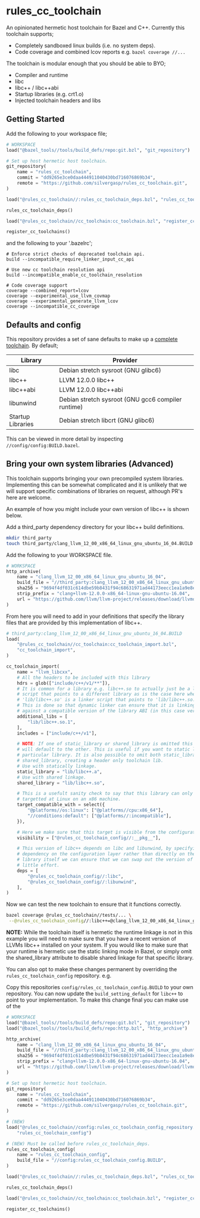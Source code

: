 # rules_cc_toolchain
An opinionated hermetic host toolchain for Bazel and C++. Currently this 
toolchain supports;
- Completely sandboxed linux builds (i.e. no system deps).
- Code coverage and combined lcov reports e.g.
  `bazel coverage //...`

The toolchain is modular enough that you should be able to BYO;
- Compiler and runtime
- libc
- libc++ / libc++abi
- Startup libraries (e.g. crt1.o)
- Injected toolchain headers and libs
## Getting Started
Add the following to your workspace file;

```py
# WORKSPACE
load("@bazel_tools//tools/build_defs/repo:git.bzl", "git_repository")

# Set up host hermetic host toolchain.
git_repository(
    name = "rules_cc_toolchain",
    commit = "dd9265e3ce0daa444911040430bd716076869b34",
    remote = "https://github.com/silvergasp/rules_cc_toolchain.git",
)

load("@rules_cc_toolchain//:rules_cc_toolchain_deps.bzl", "rules_cc_toolchain_deps")

rules_cc_toolchain_deps()

load("@rules_cc_toolchain//cc_toolchain:cc_toolchain.bzl", "register_cc_toolchains")

register_cc_toolchains()
```

and the following to your '.bazelrc';

```
# Enforce strict checks of deprecated toolchain api.
build --incompatible_require_linker_input_cc_api

# Use new cc toolchain resolution api
build --incompatible_enable_cc_toolchain_resolution

# Code coverage support
coverage --combined_report=lcov
coverage --experimental_use_llvm_covmap
coverage --experimental_generate_llvm_lcov
coverage --incompatible_cc_coverage
```

## Defaults and config
This repository provides a set of sane defaults to make up a 
[complete toolchain](https://clang.llvm.org/docs/Toolchain.html). By default;

| Library           | Provider                                           |
| ----------------- | -------------------------------------------------- |
| libc              | Debian stretch sysroot (GNU glibc6)                |
| libc++            | LLVM 12.0.0 libc++                                 |
| libc++abi         | LLVM 12.0.0 libc++abi                              |
| libunwind         | Debian stretch sysroot (GNU gcc6 compiler runtime) |
| Startup Libraries | Debian stretch libcrt (GNU glibc6)                 |

This can be viewed in more detail by inspecting `//config/config:BUILD.bazel`.


## Bring your own system libraries (Advanced)
This toolchain supports bringing your own precompiled system libraries. 
Implementing this can be somewhat complicated and it is unlikely that we will
support specific combinations of libraries on request, although PR's here are 
welcome.

An example of how you might include your own version of libc++ is shown below.

Add a third_party dependency directory for your libc++ build definitions.
``` sh
mkdir third_party
touch third_party/clang_llvm_12_00_x86_64_linux_gnu_ubuntu_16_04.BUILD
```

Add the following to your WORKSPACE file.
``` py
# WORKSPACE
http_archive(
    name = "clang_llvm_12_00_x86_64_linux_gnu_ubuntu_16_04",
    build_file = "//third_party:clang_llvm_12_00_x86_64_linux_gnu_ubuntu_16_04.BUILD",
    sha256 = "9694f4df031c614dbe59b8431f94c68631971ad44173eecc1ea1a9e8ee27b2a3",
    strip_prefix = "clang+llvm-12.0.0-x86_64-linux-gnu-ubuntu-16.04",
    url = "https://github.com/llvm/llvm-project/releases/download/llvmorg-12.0.0/clang+llvm-12.0.0-x86_64-linux-gnu-ubuntu-16.04.tar.xz",
)
```

From here you will need to add in your definitions that specify the library
files that are provided by this implementation of libc++.
``` py
# third_party:clang_llvm_12_00_x86_64_linux_gnu_ubuntu_16_04.BUILD
load(
    "@rules_cc_toolchain//cc_toolchain:cc_toolchain_import.bzl",
    "cc_toolchain_import",
)

cc_toolchain_import(
    name = "llvm_libcxx",
    # All the headers to be included with this library
    hdrs = glob(["include/c++/v1/**"]),
    # It is common for a library e.g. libc++.so to actually just be a linker
    # script that points to a different library as is the case here where,
    # 'lib/libc++.so' is a linker script that points to 'lib/libc++.so.1'. 
    # This is done so that dynamic linker can ensure that it is linking 
    # against a compatible version of the library ABI (in this case version 1).
    additional_libs = [
        "lib/libc++.so.1",
    ],
    includes = ["include/c++/v1"],

    # NOTE: If one of static_library or shared_library is omitted this toolchain
    # will default to the other. This is useful if you want to static link a 
    # particular library. It is also possible to omit both static_library and 
    # shared_library, creating a header only toolchain lib.
    # Use with statically linkage.
    static_library = "lib/libc++.a",
    # Use with shared linkage.
    shared_library = "lib/libc++.so",

    # This is a usefult sanity check to say that this library can only be 
    # targetted at Linux on an x86 machine.
    target_compatible_with = select({
        "@platforms//os:linux": ["@platforms//cpu:x86_64"],
        "//conditions:default": ["@platforms//:incompatible"],
    }),

    # Here we make sure that this target is visible from the configuration layer.
    visibility = ["@rules_cc_toolchain_config//:__pkg__"],

    # This version of libc++ depends on libc and libunwind, by specifying the
    # dependency on the configuration layer rather than directly on the imported
    # library itself we can ensure that we can swap out the version of libc with
    # little effort. 
    deps = [
        "@rules_cc_toolchain_config//:libc",
        "@rules_cc_toolchain_config//:libunwind",
    ],
)
```

Now we can test the new toolchain to ensure that it functions correctly. 
``` sh
bazel coverage @rules_cc_toolchain//tests/... \
 --@rules_cc_toolchain_config//:libc++=@clang_llvm_12_00_x86_64_linux_gnu_ubuntu_16_04//:llvm_libcxx
```

**NOTE:** While the toolchain itself is hermetic the runtime linkage is not in 
this example you will need to make sure that you have a recent version of LLVMs
libc++ installed on your system. If you would like to make sure that your
runtime is hermetic use the static linking mode in Bazel, or simply omit the 
shared_library attribute to disable shared linkage for that specific library.

You can also opt to make these changes permanent by overriding the
`rules_cc_toolchain_config` repository. e.g.

Copy this repositories `config/rules_cc_toolchain_config.BUILD` to your own
repository. You can now update the `build_setting_default` for `libc++` to point
to your implementation. To make this change final you can make use of the

```py
# WORKSPACE
load("@bazel_tools//tools/build_defs/repo:git.bzl", "git_repository")
load("@bazel_tools//tools/build_defs/repo:http.bzl", "http_archive")

http_archive(
    name = "clang_llvm_12_00_x86_64_linux_gnu_ubuntu_16_04",
    build_file = "//third_party:clang_llvm_12_00_x86_64_linux_gnu_ubuntu_16_04.BUILD",
    sha256 = "9694f4df031c614dbe59b8431f94c68631971ad44173eecc1ea1a9e8ee27b2a3",
    strip_prefix = "clang+llvm-12.0.0-x86_64-linux-gnu-ubuntu-16.04",
    url = "https://github.com/llvm/llvm-project/releases/download/llvmorg-12.0.0/clang+llvm-12.0.0-x86_64-linux-gnu-ubuntu-16.04.tar.xz",
)

# Set up host hermetic host toolchain.
git_repository(
    name = "rules_cc_toolchain",
    commit = "dd9265e3ce0daa444911040430bd716076869b34",
    remote = "https://github.com/silvergasp/rules_cc_toolchain.git",
)

# (NEW)
load("@rules_cc_toolchain//config:rules_cc_toolchain_config_repository.bzl", 
    "rules_cc_toolchain_config")

# (NEW) Must be called before rules_cc_toolchain_deps.
rules_cc_toolchain_config(
    name = "rules_cc_toolchain_config",
    build_file = "//config:rules_cc_toolchain_config.BUILD",
)

load("@rules_cc_toolchain//:rules_cc_toolchain_deps.bzl", "rules_cc_toolchain_deps")

rules_cc_toolchain_deps()

load("@rules_cc_toolchain//cc_toolchain:cc_toolchain.bzl", "register_cc_toolchains")

register_cc_toolchains() 
```